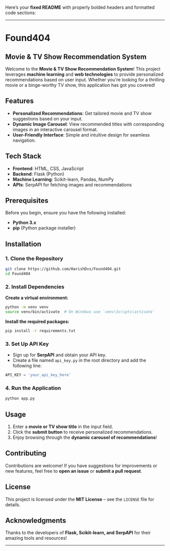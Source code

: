 Here’s your **fixed README** with properly bolded headers and formatted code sections:  

---

# **Found404**  

## **Movie & TV Show Recommendation System**  

Welcome to the **Movie & TV Show Recommendation System**! This project leverages **machine learning** and **web technologies** to provide personalized recommendations based on user input. Whether you're looking for a thrilling movie or a binge-worthy TV show, this application has got you covered!  

## **Features**  

- **Personalized Recommendations**: Get tailored movie and TV show suggestions based on your input.  
- **Dynamic Image Carousel**: View recommended titles with corresponding images in an interactive carousel format.  
- **User-Friendly Interface**: Simple and intuitive design for seamless navigation.  

## **Tech Stack**  

- **Frontend**: HTML, CSS, JavaScript  
- **Backend**: Flask (Python)  
- **Machine Learning**: Scikit-learn, Pandas, NumPy  
- **APIs**: SerpAPI for fetching images and recommendations  

## **Prerequisites**  

Before you begin, ensure you have the following installed:  

- **Python 3.x**  
- **pip** (Python package installer)  

## **Installation**  

### **1. Clone the Repository**  
```bash
git clone https://github.com/HarishDvs/Found404.git
cd Found404
```

### **2. Install Dependencies**  

**Create a virtual environment:**  
```bash
python -m venv venv
source venv/bin/activate  # On Windows use `venv\Scripts\activate`
```

**Install the required packages:**  
```bash
pip install -r requirements.txt
```

### **3. Set Up API Key**  

- Sign up for **SerpAPI** and obtain your API key.  
- Create a file named `api_key.py` in the root directory and add the following line:  

```python
API_KEY = 'your_api_key_here'
```

### **4. Run the Application**  
```bash
python app.py
```

## **Usage**  

1. Enter a **movie or TV show title** in the input field.  
2. Click the **submit button** to receive personalized recommendations.  
3. Enjoy browsing through the **dynamic carousel of recommendations**!  

## **Contributing**  

Contributions are welcome! If you have suggestions for improvements or new features, feel free to **open an issue** or **submit a pull request**.  

## **License**  

This project is licensed under the **MIT License** – see the `LICENSE` file for details.  

## **Acknowledgments**  

Thanks to the developers of **Flask, Scikit-learn, and SerpAPI** for their amazing tools and resources!  

---
